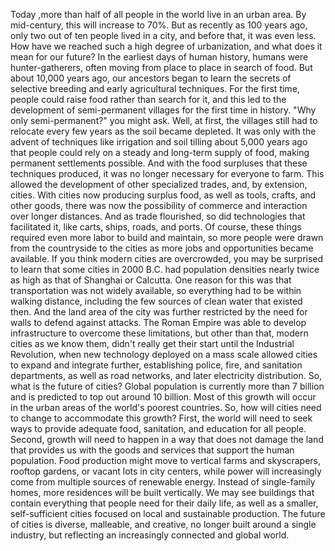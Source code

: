 
Today ,more than half of all people in the world
live in an urban area.
By mid-century, this will increase to 70%.
But as recently as 100 years ago,
only two out of ten people lived in a city,
and before that, it was even less.
How have we reached
such a high degree of urbanization,
and what does it mean for our future?
In the earliest days of human history,
humans were hunter-gatherers,
often moving from place to place
in search of food.
But about 10,000 years ago,
our ancestors began to learn the secrets
of selective breeding
and early agricultural techniques.
For the first time,
people could raise food
rather than search for it,
and this led to the development
of semi-permanent villages
for the first time in history.
&quot;Why only semi-permanent?&quot; you might ask.
Well, at first, the villages still had to relocate
every few years
as the soil became depleted.
It was only with the advent of techniques
like irrigation and soil tilling
about 5,000 years ago
that people could rely on a steady
and long-term supply of food,
making permanent settlements possible.
And with the food surpluses
that these techniques produced,
it was no longer necessary for everyone to farm.
This allowed the development
of other specialized trades,
and, by extension, cities.
With cities now producing surplus food,
as well as tools,
crafts,
and other goods,
there was now the possibility of commerce
and interaction over longer distances.
And as trade flourished,
so did technologies that facilitated it,
like carts,
ships,
roads,
and ports.
Of course, these things required even more labor
to build and maintain,
so more people were drawn
from the countryside to the cities
as more jobs and opportunities
became available.
If you think modern cities are overcrowded,
you may be surprised to learn
that some cities in 2000 B.C. had population densities
nearly twice as high as that of Shanghai or Calcutta.
One reason for this
was that transportation was not widely available,
so everything had to be within walking distance,
including the few sources of clean water
that existed then.
And the land area of the city
was further restricted by the need for walls
to defend against attacks.
The Roman Empire was able to develop infrastructure
to overcome these limitations,
but other than that,
modern cities as we know them,
didn&#39;t really get their start
until the Industrial Revolution,
when new technology deployed on a mass scale
allowed cities to expand and integrate further,
establishing police,
fire,
and sanitation departments,
as well as road networks,
and later electricity distribution.
So, what is the future of cities?
Global population is currently more than 7 billion
and is predicted to top out around 10 billion.
Most of this growth will occur
in the urban areas of the world&#39;s poorest countries.
So, how will cities need to change
to accommodate this growth?
First, the world will need to seek ways
to provide adequate food,
sanitation,
and education for all people.
Second, growth will need to happen
in a way that does not damage the land
that provides us with the goods and services
that support the human population.
Food production might move
to vertical farms and skyscrapers,
rooftop gardens,
or vacant lots in city centers,
while power will increasingly come
from multiple sources of renewable energy.
Instead of single-family homes,
more residences will be built vertically.
We may see buildings that contain everything
that people need for their daily life,
as well as a smaller, self-sufficient cities
focused on local and sustainable production.
The future of cities is diverse,
malleable,
and creative,
no longer built around a single industry,
but reflecting an increasingly connected
and global world.
